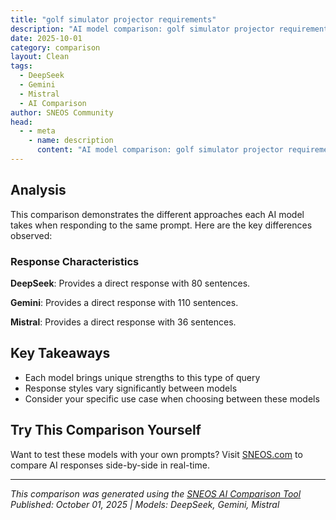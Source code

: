 ```yaml
---
title: "golf simulator projector requirements"
description: "AI model comparison: golf simulator projector requirements..."
date: 2025-10-01
category: comparison
layout: Clean
tags:
  - DeepSeek
  - Gemini
  - Mistral
  - AI Comparison
author: SNEOS Community
head:
  - - meta
    - name: description
      content: "AI model comparison: golf simulator projector requirements..."
---
```


<ChatComparison
  title="golf simulator projector requirements"
  prompt="golf simulator projector requirements"
  :responses='{
    "DeepSeek": "Of course! Here is a comprehensive guide to the projector requirements for a golf simulator, broken down from the absolute essentials to the nice-to-have features.\n\nThe single most important principle for a golf simulator projector is: **You need a *Short-Throw* or *Ultra-Short-Throw* (UST) projector.**\n\nA standard projector mounted at the back of your room will cast a shadow of you and your club on the screen, completely ruining the experience. Short-throw projectors are placed close to the screen, above or below the hitting area, eliminating shadows.\n\n---\n\n### 1. The Non-Negotiable: Throw Ratio\n\nThis is the most critical spec. It defines how far the projector needs to be from the screen to create a certain image size.\n\n*   **Ultra-Short-Throw (UST):** The gold standard. Typically placed **less than 2 feet** from the screen, either on the floor pointing up or on a low shelf. This completely eliminates any chance of shadows and is the most popular choice for dedicated simulators.\n    *   **Look for:** Throw Ratio of **\u003C 0.4**\n*   **Short-Throw (ST):** A good alternative. Mounted on the ceiling, closer to the screen than a standard projector. You need to ensure it\u0027s placed *behind* the golfer\u0027s swing plane to avoid shadows.\n    *   **Look for:** Throw Ratio of **~0.4 - 1.0**\n\n\u003E **Avoid Standard Throw projectors** for golf simulators. They are not suitable.\n\n---\n\n### 2. Key Technical Specifications\n\nOnce you\u0027ve narrowed your search to Short-Throw models, here are the other critical specs to consider.\n\n#### A. Brightness (Lumens)\nYour simulator space is likely not perfectly dark. You need a bright projector to overcome ambient light and produce a vibrant, clear image.\n\n*   **Minimum:** **3,000 ANSI Lumens**\n*   **Recommended:** **3,500 - 4,000\u002B ANSI Lumens**\n*   **Why?** This ensures the image isn\u0027t washed out by room lighting or the light reflected back from your bright impact screen.\n\n#### B. Native Resolution\nThis determines the sharpness and clarity of the course graphics and data. A higher resolution means you can read text and see details on the fairway more easily.\n\n*   **Good (1080p):** **1920 x 1080 (Full HD)**. This is the sweet spot for most home simulators. It\u0027s sharp, widely available, and more affordable than 4K.\n*   **Better (4K):** **3840 x 2160 (4K UHD)**. Offers incredible detail and future-proofing. If your budget allows and you\u0027re using a high-end software like GSPro, TGC 2019, or E6, 4K is a fantastic upgrade.\n*   **Avoid:** 720p and \u0022Supported\u0022 4K (which means it downscales a 4K signal but doesn\u0027t have a true 4K chip).\n\n#### C. Aspect Ratio\n*   **16:9** or **16:10**. This is the standard widescreen format used by almost all simulator software and is what you should look for.\n\n#### D. Input Lag\nThis is the delay between the projector receiving a signal and displaying it. For golf, low input lag is crucial for a responsive feel when navigating menus and seeing your shot data appear instantly.\n\n*   **Target:** **\u003C 50ms** (milliseconds). Many modern projectors, especially gaming models, are well below 30ms, which is excellent. Check reviews for this specific measurement.\n\n---\n\n### 3. Form Factor \u0026 Placement\n\n*   **Ceiling Mount (Short-Throw):** Requires a dedicated mount and careful planning to ensure it\u0027s out of the swing path. Cables need to be run through the ceiling/wall.\n*   **Floor/Table Placement (Ultra-Short-Throw):** Much simpler setup. Can be placed on a low coffee table or a dedicated UST floor plate. **Crucially, if placing on the floor, you MUST get an UST projector with a *keystone correction* feature** to square the image, as the projector won\u0027t be perfectly aligned.\n\n---\n\n### 4. Recommended Projector Types \u0026 Examples\n\n| Projector Type | Best For | Pros | Cons | Example Models |\n| :--- | :--- | :--- | :--- | :--- |\n| **Ultra-Short-Throw (UST)** | **Most Home Setups** | Zero shadows, easy floor placement, clean look. | Can be more expensive. Requires keystone correction if not perfectly aligned. | **BenQ LK936ST**, **Optoma GT1090HDR**, **Epson EH-LS800** |\n| **Short-Throw (ST)** | **Larger/Commercial** | Often brighter for the price, flexible ceiling mounting. | Risk of shadows if not placed correctly. Requires ceiling mount. | **Optoma GT1080HDR**, **BenQ TH671ST** |\n| **4K UST Laser** | **Enthusiasts / Best Quality** | Stunning 4K detail, long-lasting laser light source, high brightness. | Premium price. | **BenQ LK936ST**, **Epson EH-LS800**, **Optoma ZH406UST** |\n\n---\n\n### Quick Checklist for Buying:\n\n1.  **Confirm Throw Ratio:** Is it **\u003C 0.4** (UST) or **\u003C 1.0** (ST)?\n2.  **Check Brightness:** Is it at least **3,500 lumens**?\n3.  **Verify Resolution:** Is it **Native 1080p or 4K**?\n4.  **Consider Light Source:** **Laser** is superior for longevity and instant on/off, but **Lamp-based** models are more affordable.\n5.  **Measure Your Space:** Know your screen size and available distance from the screen to the projector location *before* you buy.\n\n### Final Pro-Tips:\n\n*   **Laser vs. Lamp:** Laser projectors have a longer lifespan (20,000\u002B hours) and maintain brightness better over time. Lamps are cheaper to replace but have a shorter life (~5,000 hours).\n*   **Ambient Light Rejection (ALR):** While more common for standard home theater projectors, if you find a UST with an ALR screen designed for it, the contrast will be phenomenal. Most dedicated simulator screens are high-gain and work well without a specific ALR projector.\n*   **Warranty:** Projectors are a key component. A good warranty (2-3 years) is valuable.\n\nBy focusing on these requirements, you\u0027ll be able to select a projector that provides a bright, sharp, and shadow-free experience, making your golf simulator feel truly professional.",
    "Gemini": "The projector is a crucial component of any golf simulator, as it\u0027s responsible for displaying the course and data you need.  Here\u0027s a breakdown of the key projector requirements for a golf simulator setup:\n\n**1. Resolution:**\n\n*   **1080p (1920x1080):**  This is the *minimum* recommended resolution for a decent golf simulator experience. It provides good image clarity for most screen sizes.  It is considered the budget-friendly option.\n*   **WUXGA (1920x1200):** A slightly wider aspect ratio than 1080p, offering more vertical pixels. Not essential but sometimes found and works fine.\n*   **4K UHD (3840x2160):**  Offers the highest level of detail and a significantly more immersive experience, especially on larger screens. The added sharpness makes the visuals more realistic.  Consider if budget allows, as it requires a beefier computer to run smoothly.  It\u0027s the gold standard.\n\n**2. Brightness (Lumens):**\n\n*   **Minimum: 3000 Lumens:**  Suitable for a completely dark room.\n*   **Recommended: 4000-5000 Lumens:**  Provides good image visibility even with some ambient light in the room.\n*   **Ideal (for brighter environments or larger screens): 5000\u002B Lumens:**  Needed if you have windows or significant overhead lighting.  Brighter is generally better, as you can always dim the projector if needed.\n\n**3. Aspect Ratio:**\n\n*   **16:9:**  The standard widescreen aspect ratio, suitable for most golf simulator software.  Common and readily available.\n*   **4:3:**  Older, less common.  Avoid unless you specifically need it for compatibility with certain software or legacy systems.\n*   **16:10:** Similar to WUXGA resolution, slightyly wider.\n*   **Ultra-Wide (21:9 or similar):**  Less common for golf simulators but can provide a very immersive experience with compatible software and screen setups. Requires careful consideration of screen size and projector placement.\n\n**4. Throw Ratio:**\n\n*   **Throw ratio is CRITICAL.**  It determines the distance the projector needs to be from the screen to achieve the desired image size. It\u0027s calculated as: \u0060Throw Distance / Image Width\u0060.\n*   **Short Throw:**  Projectors with a throw ratio of less than 1.0 (e.g., 0.8:1 or 0.5:1).  Placed closer to the screen, minimizing shadows from players and saving space.  Great for smaller rooms.\n*   **Ultra-Short Throw:** Projectors with a very low throw ratio (e.g., 0.3:1 or less). Can be placed directly beneath the screen, practically eliminating shadows.  Excellent for limited spaces but are more expensive.\n*   **Long Throw:** Projectors with a throw ratio greater than 1.5:1.  Need to be placed further away from the screen.  Suitable for larger rooms where distance isn\u0027t an issue.\n*   **Calculating Throw Distance:**  Before buying, calculate the throw distance needed for your screen size using the projector\u0027s specifications (usually found on the manufacturer\u0027s website).  Measure your space carefully!\n\n**5. Lens Shift:**\n\n*   **Horizontal and Vertical Lens Shift:**  Allows you to adjust the image position without physically moving the projector. This is very helpful for fine-tuning the image and correcting for slight misalignments, especially when ceiling-mounted.  Highly recommended.\n\n**6. Keystone Correction:**\n\n*   **Digital or Manual Keystone Correction:**  Corrects for trapezoidal distortion (where the image is wider at the top or bottom). While helpful, it\u0027s best to minimize keystone correction, as it can slightly reduce image quality. Lens shift is preferable.\n\n**7. Projector Technology:**\n\n*   **DLP (Digital Light Processing):** Generally sharper images, better contrast, and faster response times (important for fast-moving golf swing analysis).  Can sometimes exhibit a \u0022rainbow effect\u0022 for some viewers.\n*   **LCD (Liquid Crystal Display):**  Generally brighter colors and no rainbow effect.  May have slightly lower contrast compared to DLP.\n*   **Laser:** Newest technology. Generally very bright, long lasting light source, and excellent color accuracy. Tend to be higher priced.\n\n**8. Input Lag (Important for gaming/simulation):**\n\n*   **Ideal: Under 30ms:**  Crucial for a responsive golf simulator experience.  High input lag can cause a noticeable delay between your swing and the on-screen action. Check reviews and specifications carefully.\n*   **Acceptable: Under 50ms:** Can be okay for some users, but the delay might be noticeable.\n\n**9. Lamp Life/Light Source:**\n\n*   **Lamp Life (for lamp-based projectors):**  Consider the lamp life, as replacing lamps can be an ongoing expense.  Look for projectors with longer lamp lives (e.g., 4000-6000 hours in normal mode).\n*   **Laser/LED Light Source:**  Laser and LED projectors offer significantly longer lifespans (often 20,000\u002B hours) and more consistent brightness over time.\n\n**10. Mounting Options:**\n\n*   **Ceiling Mount:**  The most common and recommended option for golf simulators, as it keeps the projector out of the way and minimizes shadows.\n*   **Floor Stand/Tabletop:**  Can be used if ceiling mounting isn\u0027t possible, but careful placement is needed to avoid shadows.\n\n**11. Other Considerations:**\n\n*   **Contrast Ratio:**  A higher contrast ratio provides a more vivid and realistic image with deeper blacks.\n*   **Noise Level:**  The projector\u0027s fan noise can be distracting. Look for models with low noise levels (under 30 dB).\n*   **Connectivity:**  Ensure the projector has the necessary inputs (HDMI, VGA, etc.) to connect to your computer and other devices.\n*   **Software Compatibility:**  Verify that the projector is compatible with your golf simulator software and can display the required resolutions and aspect ratios.\n*   **Budget:**  Projector prices can range widely, so set a budget before you start shopping. Remember to factor in the cost of a mount and any necessary cables.\n*   **Reviews:** Read online reviews and compare different models to find the best projector for your needs and budget.\n*   **Screen Surface:**  Consider a screen designed for projector use. These screens have specialized surfaces that improve brightness, contrast, and viewing angle.\n* **Color Accuracy:** While not as critical as some other factors, decent color accuracy will make the experience much more realistic and enjoyable.  Look for projectors with good color gamut coverage (e.g., sRGB, Rec.709).\n\n**In summary:**\n\n*   **Budget-Friendly:** 1080p, 4000\u002B Lumens, short throw or appropriate throw ratio for your space.\n*   **Mid-Range:**  1080p or WUXGA, 4000-5000\u002B Lumens, lens shift, short throw or ultra-short throw.\n*   **High-End:**  4K UHD, 5000\u002B Lumens, lens shift, low input lag, laser light source, excellent color accuracy, ultra-short throw if possible.\n\n**Before you buy:**\n\n1.  **Measure your space:** Accurately measure the distance from where the projector will be mounted to the screen.\n2.  **Determine your screen size:** Decide on the desired screen size (width and height).\n3.  **Calculate throw distance:** Use the projector\u0027s throw ratio specifications to calculate the required throw distance.\n4.  **Consider ambient light:** Evaluate the amount of ambient light in the room.\n5.  **Read reviews:** Research different projector models and read reviews to find the best option for your needs and budget.\n\nBy carefully considering these requirements, you can choose a projector that will provide an immersive and enjoyable golf simulator experience. Good luck!\n",
    "Mistral": "Setting up a golf simulator with a projector involves several key considerations to ensure a high-quality and immersive experience. Here are the main requirements and recommendations for a projector in a golf simulator setup:\n\n### 1. **Resolution**\n- **Minimum:** 1080p (Full HD)\n- **Recommended:** 4K (Ultra HD) for the best visual clarity and detail.\n\n### 2. **Brightness**\n- **Minimum:** 2500 lumens\n- **Recommended:** 3000-4000 lumens for a brighter, more vivid image, especially if there is some ambient light in the room.\n\n### 3. **Contrast Ratio**\n- **Minimum:** 1000:1\n- **Recommended:** 3000:1 or higher for better color accuracy and deeper blacks.\n\n### 4. **Throw Distance**\n- **Short Throw:** Ideal for smaller spaces, as it can project a large image from a short distance.\n- **Standard Throw:** Suitable for larger rooms where the projector can be placed further away from the screen.\n\n### 5. **Aspect Ratio**\n- **Standard:** 16:9 (most common for HD and 4K content)\n- **Widescreen:** 21:9 (for a more immersive experience, if supported by the simulator software)\n\n### 6. **Connectivity**\n- **HDMI:** Essential for connecting to the golf simulator computer or device.\n- **USB:** Useful for firmware updates and additional connectivity options.\n- **Wireless:** Optional, but can be convenient for streaming content.\n\n### 7. **Lamp Life**\n- **Minimum:** 2000 hours\n- **Recommended:** 5000 hours or more for longevity and reduced maintenance.\n\n### 8. **Mounting Options**\n- **Ceiling Mount:** Preferred for a clean setup and to avoid shadows.\n- **Floor Mount:** Possible, but less common due to potential shadows and obstructions.\n\n### 9. **Screen Size**\n- **Minimum:** 100 inches diagonal\n- **Recommended:** 120-150 inches diagonal for a more immersive experience.\n\n### 10. **Additional Features**\n- **Keystone Correction:** Helps adjust the image if the projector is not perfectly aligned.\n- **Lens Shift:** Allows for more flexible placement of the projector.\n- **Low Input Lag:** Important for a responsive gaming experience.\n\n### 11. **Room Considerations**\n- **Lighting:** Ensure the room can be darkened to enhance the projector\u0027s image quality.\n- **Space:** Adequate space for the projector, screen, and golf swing area.\n- **Acoustics:** Consider adding soundproofing or acoustic treatments to improve the audio experience.\n\n### 12. **Software Compatibility**\n- Ensure the projector is compatible with the golf simulator software you plan to use.\n\n### Recommended Projectors\n- **Epson Home Cinema 5050UB:** Known for its high brightness and excellent color accuracy.\n- **BenQ HT3550:** Offers 4K resolution and good brightness for a mid-range price.\n- **Optoma UHD50X:** A budget-friendly 4K option with good brightness and low input lag.\n\nBy considering these factors, you can select a projector that will enhance your golf simulator experience and provide a realistic and enjoyable virtual golfing environment."
  }'
  published-date="18:24"
/>

## Analysis

This comparison demonstrates the different approaches each AI model takes when responding to the same prompt. Here are the key differences observed:

### Response Characteristics

**DeepSeek**: Provides a direct response with 80 sentences. 

**Gemini**: Provides a direct response with 110 sentences. 

**Mistral**: Provides a direct response with 36 sentences. 

## Key Takeaways

- Each model brings unique strengths to this type of query
- Response styles vary significantly between models
- Consider your specific use case when choosing between these models

## Try This Comparison Yourself

Want to test these models with your own prompts? Visit [SNEOS.com](https://sneos.com) to compare AI responses side-by-side in real-time.

---

*This comparison was generated using the [SNEOS AI Comparison Tool](https://sneos.com)*
*Published: October 01, 2025 | Models: DeepSeek, Gemini, Mistral*
